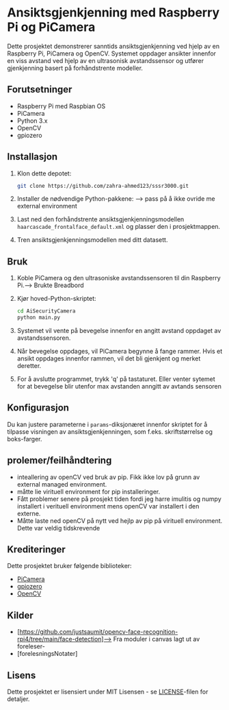 # Ansiktsgjenkjenning med Raspberry Pi og PiCamera

Dette prosjektet demonstrerer sanntids ansiktsgjenkjenning ved hjelp av en Raspberry Pi, PiCamera og OpenCV. 
Systemet oppdager ansikter innenfor en viss avstand ved hjelp av en ultrasonisk avstandssensor 
og utfører gjenkjenning basert på forhåndstrente modeller.

## Forutsetninger

- Raspberry Pi med Raspbian OS
- PiCamera
- Python 3.x
- OpenCV
- gpiozero

## Installasjon

1. Klon dette depotet:

    ```bash
    git clone https://github.com/zahra-ahmed123/sssr3000.git
    ```

2. Installer de nødvendige Python-pakkene: --> pass på å ikke ovride me external environment


3. Last ned den forhåndstrente ansiktsgjenkjenningsmodellen `haarcascade_frontalface_default.xml` og plasser den i prosjektmappen.

4. Tren ansiktsgjenkjenningsmodellen med ditt datasett.

## Bruk

1. Koble PiCamera og den ultrasoniske avstandssensoren til din Raspberry Pi.--> Brukte Breadbord 

2. Kjør hoved-Python-skriptet:

    ```bash
    cd AiSecurityCamera
    python main.py
    ```

3. Systemet vil vente på bevegelse innenfor en angitt avstand oppdaget av avstandssensoren.

4. Når bevegelse oppdages, vil PiCamera begynne å fange rammer. Hvis et ansikt oppdages innenfor rammen, vil det bli gjenkjent og merket deretter.

5. For å avslutte programmet, trykk 'q' på tastaturet. Eller  venter sytemet for at bevegelse blir utenfor max avstanden anngitt av avtands sensoren

## Konfigurasjon

Du kan justere parameterne i `params`-diksjonæret innenfor skriptet for å tilpasse visningen av ansiktsgjenkjenningen, som f.eks. skriftstørrelse og boks-farger.

## prolemer/feilhåndtering

- inteallering av openCV ved bruk av pip. Fikk ikke lov på grunn av external managed environment.
- måtte lie virituell environment for pip installeringer.
- Fått problemer senere på prosjekt tiden fordi jeg harre imulitis og numpy installert i verituell environment mens openCV var installert i den externe. 
- Måtte   laste ned openCV på nytt ved hejlp av pip på virituell environment. Dette var veldig tidskrevende

## Krediteringer

Dette prosjektet bruker følgende biblioteker:

- [PiCamera](https://picamera.readthedocs.io/)
- [gpiozero](https://gpiozero.readthedocs.io/)
- [OpenCV](https://opencv.org/)

## Kilder

- [https://github.com/justsaumit/opencv-face-recognition-rpi4/tree/main/face-detection]--> Fra moduler i canvas lagt ut av foreleser- 
- [forelesningsNotater]

## Lisens

Dette prosjektet er lisensiert under MIT Lisensen - se [LICENSE](LICENSE)-filen for detaljer.
